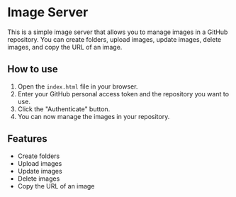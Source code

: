# Image Server

This is a simple image server that allows you to manage images in a GitHub repository. You can create folders, upload images, update images, delete images, and copy the URL of an image.

## How to use

1.  Open the `index.html` file in your browser.
2.  Enter your GitHub personal access token and the repository you want to use.
3.  Click the "Authenticate" button.
4.  You can now manage the images in your repository.

## Features

*   Create folders
*   Upload images
*   Update images
*   Delete images
*   Copy the URL of an image